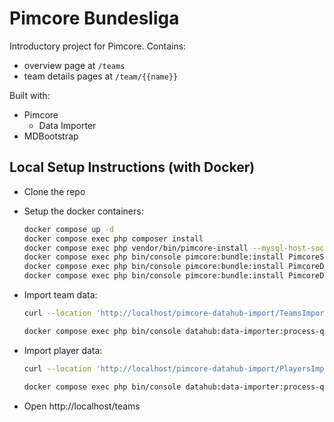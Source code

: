 # Pimcore Bundesliga

Introductory project for Pimcore. Contains:

-   overview page at `/teams`
-   team details pages at `/team/{{name}}`

Built with:

-   Pimcore
    -   Data Importer
-   MDBootstrap

## Local Setup Instructions (with Docker)

-   Clone the repo

-   Setup the docker containers:

    ```bash
    docker compose up -d
    docker compose exec php composer install
    docker compose exec php vendor/bin/pimcore-install --mysql-host-socket=db --mysql-database=pimcore
    docker compose exec php bin/console pimcore:bundle:install PimcoreStaticRoutesBundle
    docker compose exec php bin/console pimcore:bundle:install PimcoreDataHubBundle
    docker compose exec php bin/console pimcore:bundle:install PimcoreDataImporterBundle
    ```

-   Import team data:

    ```bash
    curl --location 'http://localhost/pimcore-datahub-import/TeamsImport/push' --header 'Authorization: Bearer 7003910d30445c3d27e0e7419c485d4d' --data-binary '@bundesliga.xlsx' -X POST

    docker compose exec php bin/console datahub:data-importer:process-queue-parallel
    ```

-   Import player data:

    ```bash
    curl --location 'http://localhost/pimcore-datahub-import/PlayersImport/push' --header 'Authorization: Bearer 7003910d30445c3d27e0e7419c485d4d' --data-binary '@bundesliga.xlsx' -X POST

    docker compose exec php bin/console datahub:data-importer:process-queue-parallel
    ```

-   Open http://localhost/teams
